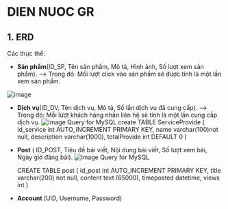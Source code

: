 # DIEN NUOC GR
## 1. ERD 
Các thực thể:
- **Sản phẩm**(ID_SP, Tên sản phẩm, Mô tả, Hình ảnh, Số lượt xem sản phẩm).
  --> Trong đó: Mối lượt click vào sản phẩm sẽ được tính là một lần xem sản phẩm.
  
![image](https://user-images.githubusercontent.com/84958646/212615126-7b15d172-31ad-4f4a-b8d2-0b491798a08e.png)

  
- **Dịch vụ**(ID_DV, Tên dịch vụ, Mô tả, Số lần dịch vụ đã cung cấp). 
  --> Trong đó: Mỗi lượt khách hàng nhấn liên hệ sẽ tính là một lần cung cấp dịch vụ.
  ![image](https://user-images.githubusercontent.com/84958646/212615394-a84bd9a5-386a-467b-aaab-9e3a7d8bb4d7.png)
Query for MySQL
    create TABLE ServiceProvide
    (
      id_service int AUTO_INCREMENT PRIMARY KEY,
        name varchar(100)not null,
        description varchar(1000),
        totalProvide int DEFAULT 0
    ) 
    
- **Post** ( ID_POST, Tiêu đề bài viết, Nội dung bài viết, Số lượt xem bài, Ngày giờ đăng bài).
  ![image](https://user-images.githubusercontent.com/84958646/212616356-33bec261-4e71-4ad8-a9d5-77777133f743.png)
Query for MySQL

  CREATE TABLE post
  (
    id_post int AUTO_INCREMENT PRIMARY KEY,
      title varchar(200) not null,
      content text (65000),
      timeposted datetime,
      views int
  )

- **Account** (UID, Username, Password)



